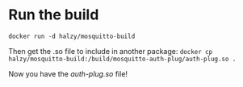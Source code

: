 
# Run the build
```docker run -d halzy/mosquitto-build```

Then get the .so file to include in another package:
```docker cp halzy/mosquitto-build:/build/mosquitto-auth-plug/auth-plug.so .```

Now you have the *auth-plug.so* file!
